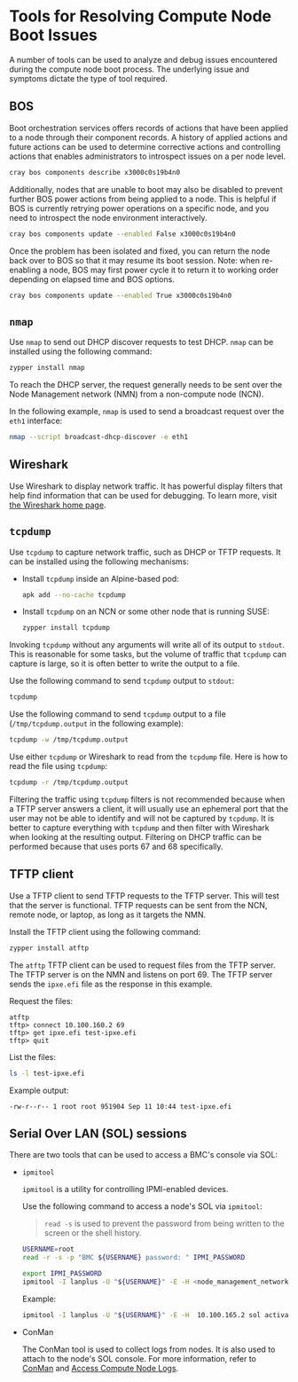 # Tools for Resolving Compute Node Boot Issues

A number of tools can be used to analyze and debug issues encountered during the compute node boot process. The underlying issue and symptoms dictate the type of tool required.

## BOS

Boot orchestration services offers records of actions that have been applied to a node through their component records.
A history of applied actions and future actions can be used to determine corrective actions and controlling actions that
enables administrators to introspect issues on a per node level.

```bash
cray bos components describe x3000c0s19b4n0
```

Additionally, nodes that are unable to boot may also be disabled to prevent further BOS power actions from being applied
to a node. This is helpful if BOS is currently retrying power operations on a specific node, and you need to introspect
the node environment interactively.

```bash
cray bos components update --enabled False x3000c0s19b4n0
```

Once the problem has been isolated and fixed, you can return the node back over to BOS so that it may resume its boot
session. Note: when re-enabling a node, BOS may first power cycle it to return it to working order depending on elapsed
time and BOS options.

```bash
cray bos components update --enabled True x3000c0s19b4n0
```

## `nmap`

Use `nmap` to send out DHCP discover requests to test DHCP. `nmap` can be installed using the following command:

```bash
zypper install nmap
```

To reach the DHCP server, the request generally needs to be sent over the Node Management network \(NMN\) from a non-compute node \(NCN\).

In the following example, `nmap` is used to send a broadcast request over the `eth1` interface:

```bash
nmap --script broadcast-dhcp-discover -e eth1
```

## Wireshark

Use Wireshark to display network traffic. It has powerful display filters that help find information that can be used for debugging. To learn more, visit [the Wireshark home page](https://www.wireshark.org).

## `tcpdump`

Use `tcpdump` to capture network traffic, such as DHCP or TFTP requests. It can be installed using the following mechanisms:

- Install `tcpdump` inside an Alpine-based pod:

    ```bash
    apk add --no-cache tcpdump
    ```

- Install `tcpdump` on an NCN or some other node that is running SUSE:

    ```bash
    zypper install tcpdump
    ```

Invoking `tcpdump` without any arguments will write all of its output to `stdout`. This is reasonable for some tasks, but the volume of traffic that `tcpdump` can capture is
large, so it is often better to write the output to a file.

Use the following command to send `tcpdump` output to `stdout`:

```bash
tcpdump
```

Use the following command to send `tcpdump` output to a file (`/tmp/tcpdump.output` in the following example):

```bash
tcpdump -w /tmp/tcpdump.output
```

Use either `tcpdump` or Wireshark to read from the `tcpdump` file. Here is how to read the file using `tcpdump`:

```bash
tcpdump -r /tmp/tcpdump.output
```

Filtering the traffic using `tcpdump` filters is not recommended because when a TFTP server answers a client, it will usually use an ephemeral port that the user may not be able
to identify and will not be captured by `tcpdump`. It is better to capture everything with `tcpdump` and then filter with Wireshark when looking at the resulting output.
Filtering on DHCP traffic can be performed because that uses ports 67 and 68 specifically.

## TFTP client

Use a TFTP client to send TFTP requests to the TFTP server. This will test that the server is functional. TFTP requests can be sent from the NCN, remote node, or laptop, as
long as it targets the NMN.

Install the TFTP client using the following command:

```bash
zypper install atftp
```

The `atftp` TFTP client can be used to request files from the TFTP server. The TFTP server is on the NMN and listens on port 69. The TFTP server sends the `ipxe.efi` file as the
response in this example.

Request the files:

```console
atftp
tftp> connect 10.100.160.2 69
tftp> get ipxe.efi test-ipxe.efi
tftp> quit
```

List the files:

```bash
ls -l test-ipxe.efi
```

Example output:

```text
-rw-r--r-- 1 root root 951904 Sep 11 10:44 test-ipxe.efi
```

## Serial Over LAN \(SOL\) sessions

There are two tools that can be used to access a BMC's console via SOL:

- `ipmitool`

    `ipmitool` is a utility for controlling IPMI-enabled devices.

    Use the following command to access a node's SOL via `ipmitool`:

    > `read -s` is used to prevent the password from being written to the screen or the shell history.

    ```bash
    USERNAME=root
    read -r -s -p "BMC ${USERNAME} password: " IPMI_PASSWORD
    ```

    ```bash
    export IPMI_PASSWORD
    ipmitool -I lanplus -U "${USERNAME}" -E -H <node_management_network_IP_address_of_node> sol activate
    ```

    Example:

    ```bash
    ipmitool -I lanplus -U "${USERNAME}" -E -H  10.100.165.2 sol activate
    ```

- ConMan

    The ConMan tool is used to collect logs from nodes. It is also used to attach to the node's SOL console. For more information, refer to [ConMan](../conman/ConMan.md)
    and [Access Compute Node Logs](../conman/Access_Compute_Node_Logs.md).
